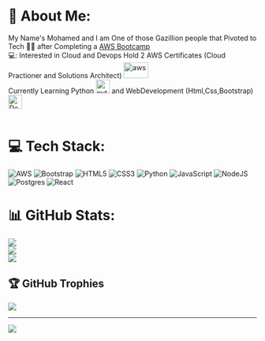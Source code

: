 

# 💫 About Me:
My Name's Mohamed and I am One of those Gazillion people that Pivoted to Tech :technologist: after Completing a [AWS Bootcamp](https://uk.generation.org/london/aws-restart/) <br/>
💻: Interested in Cloud and Devops
Hold 2 AWS Certificates (Cloud Practioner and Solutions Architect) 
<a href="https://emoji.gg/emoji/8708-aws"><img src="https://cdn3.emoji.gg/emojis/8708-aws.png" width="50px" height="32px" alt="aws"></a> <br/>
Currently Learning Python <a href="https://emoji.gg/emoji/1887_python"><img src="https://cdn3.emoji.gg/emojis/1887_python.png" width="28px" height="28px" alt="python"></a> 
and WebDevelopment (Html,Css,Bootstrap) <a href="https://emoji.gg/emoji/7893-developer-hax-5555ff"><img src="https://cdn3.emoji.gg/emojis/7893-developer-hax-5555ff.png" width="28px" height="28px" alt="Developer_HAX_5555ff"></a> <br/>
<br/>

# 💻 Tech Stack:
![AWS](https://img.shields.io/badge/AWS-%23FF9900.svg?style=for-the-badge&logo=amazon-aws&logoColor=white) ![Bootstrap](https://img.shields.io/badge/bootstrap-%238511FA.svg?style=for-the-badge&logo=bootstrap&logoColor=white) ![HTML5](https://img.shields.io/badge/html5-%23E34F26.svg?style=for-the-badge&logo=html5&logoColor=white) ![CSS3](https://img.shields.io/badge/css3-%231572B6.svg?style=for-the-badge&logo=css3&logoColor=white) ![Python](https://img.shields.io/badge/python-3670A0?style=for-the-badge&logo=python&logoColor=ffdd54)
![JavaScript](https://img.shields.io/badge/javascript-%23323330.svg?style=for-the-badge&logo=javascript&logoColor=%23F7DF1E) ![NodeJS](https://img.shields.io/badge/node.js-6DA55F?style=for-the-badge&logo=node.js&logoColor=white) ![Postgres](https://img.shields.io/badge/postgres-%23316192.svg?style=for-the-badge&logo=postgresql&logoColor=white)
![React](https://img.shields.io/badge/react-%2320232a.svg?style=for-the-badge&logo=react&logoColor=%2361DAFB)
# 📊 GitHub Stats:
![](https://github-readme-stats.vercel.app/api?username=maxmedcodes&theme=nightowl&hide_border=false&include_all_commits=false&count_private=false)<br/>
![](https://github-readme-streak-stats.herokuapp.com/?user=maxmedcodes&theme=nightowl&hide_border=false)<br/>
![](https://github-readme-stats.vercel.app/api/top-langs/?username=maxmedcodes&theme=nightowl&hide_border=false&include_all_commits=false&count_private=false&layout=compact)

## 🏆 GitHub Trophies
![](https://github-profile-trophy.vercel.app/?username=maxmedcodes&theme=radical&no-frame=false&no-bg=false&margin-w=4)



---
[![](https://visitcount.itsvg.in/api?id=maxmedcodes&icon=0&color=9)](https://visitcount.itsvg.in)

<!-- Proudly created with GPRM ( https://gprm.itsvg.in ) -->

<!--
**Maxmedcodes/maxmedcodes** is a ✨ _special_ ✨ repository because its `README.md` (this file) appears on your GitHub profile.

Here are some ideas to get you started:

- 🔭 I’m currently working on ...
- 🌱 I’m currently learning ...
- 👯 I’m looking to collaborate on ...
- 🤔 I’m looking for help with ...
- 💬 Ask me about ...
- 📫 How to reach me: ...
- 😄 Pronouns: ...
- ⚡ Fun fact: ...
-->
